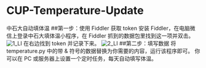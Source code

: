 # CUP-Temperature-Update
中石大自动填体温
##第一步：使用 Fiddler 获取 token
安装 Fiddler，在电脑微信上登录中石大填体温小程序，在 Fiddler 抓到的数据包里找到这一项并双击。
![1_LI](https://user-images.githubusercontent.com/35026476/144780248-b13af073-881d-47cb-b418-aaf4b57d4d38.jpg)
在右边找到 token 并记录下来。
![2_LI](https://user-images.githubusercontent.com/35026476/144780418-b36966c1-b9f1-455b-8857-8e87b13ce80e.jpg)
##第二步：填写数据
将 temperature.py 中的带 & 符号的数据替换为你需要的内容，运行该程序即可。
你可以在 PC 或服务器上设置一个定时任务，每天自动填写体温。
